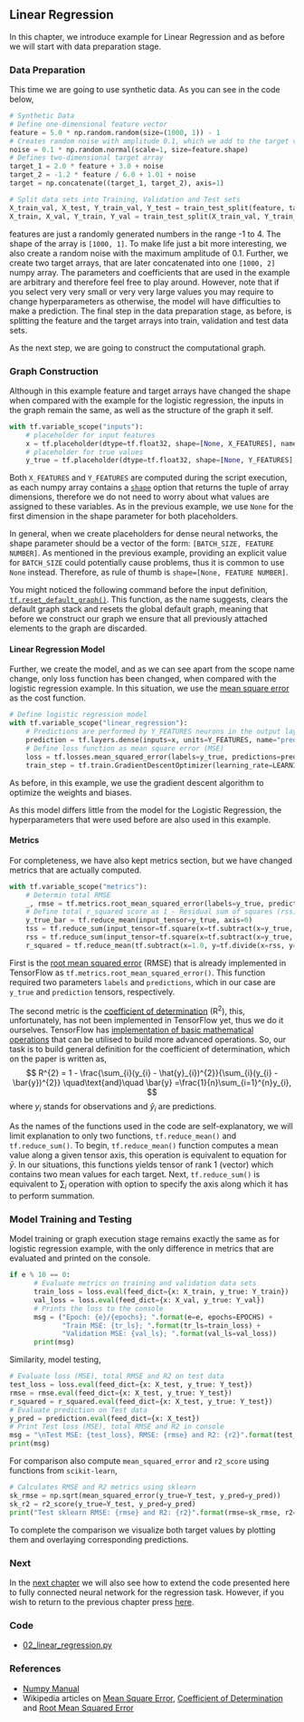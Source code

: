 ## Linear Regression

In this chapter, we introduce example for Linear Regression and as before we will start with data preparation stage.

### Data Preparation

This time we are going to use synthetic data. As you can see in the code below,

```python
# Synthetic Data
# Define one-dimensional feature vector
feature = 5.0 * np.random.random(size=(1000, 1)) - 1
# Creates random noise with amplitude 0.1, which we add to the target values
noise = 0.1 * np.random.normal(scale=1, size=feature.shape)
# Defines two-dimensional target array
target_1 = 2.0 * feature + 3.0 + noise
target_2 = -1.2 * feature / 6.0 + 1.01 + noise
target = np.concatenate((target_1, target_2), axis=1)

# Split data sets into Training, Validation and Test sets
X_train_val, X_test, Y_train_val, Y_test = train_test_split(feature, target, test_size=0.33, random_state=42)
X_train, X_val, Y_train, Y_val = train_test_split(X_train_val, Y_train_val, test_size=0.33, random_state=42)
```

features are just a randomly generated numbers in the range -1 to 4. The shape of the array is  `[1000, 1]`. To make life just a bit more interesting, we also create a random noise with the maximum amplitude of 0.1. Further, we create two target arrays, that are later concatenated into one `[1000, 2]` numpy array. The parameters and coefficients that are used in the example are arbitrary and therefore feel free to play around. However, note that if you select very very small or very very large values you may require to change hyperparameters as otherwise, the model will have difficulties to make a prediction. The final step in the data preparation stage, as before, is splitting the feature and the target arrays into train, validation and test data sets.

As the next step, we are going to construct the computational graph.

### Graph Construction

Although in this example feature and target arrays have changed the shape when compared with the example for the logistic regression, the inputs in the graph remain the same, as well as the structure of the graph it self.

```python
with tf.variable_scope("inputs"):
    # placeholder for input features
    x = tf.placeholder(dtype=tf.float32, shape=[None, X_FEATURES], name="predictors")
    # placeholder for true values
    y_true = tf.placeholder(dtype=tf.float32, shape=[None, Y_FEATURES], name="target")
```

Both `X_FEATURES` and `Y_FEATURES` are computed during the script execution, as each numpy array contains a [`shape`](https://docs.scipy.org/doc/numpy/reference/generated/numpy.ndarray.shape.html) option that returns the tuple of array dimensions, therefore we do not need to worry about what values are assigned to these variables. As in the previous example, we use `None` for the first dimension in the shape parameter for both placeholders.

In general, when we create placeholders for dense neural networks, the shape parameter should be a vector of the form: `[BATCH_SIZE, FEATURE NUMBER]`. As mentioned in the previous example, providing an explicit value for `BATCH_SIZE` could potentially cause problems, thus it is common to use `None` instead. Therefore, as rule of thumb is `shape=[None, FEATURE NUMBER]`.

You might noticed the following command before the input definition, [`tf.reset_default_graph()`](https://www.tensorflow.org/api_docs/python/tf/reset_default_graph). This function, as the name suggests, clears the default graph stack and resets the global default graph, meaning that before we construct our graph we ensure that all previously attached elements to the graph are discarded.

#### Linear Regression Model

Further, we create the model, and as we can see apart from the scope name change, only loss function has been changed, when compared with the logistic regression example. In this situation, we use the [mean square error](https://en.wikipedia.org/wiki/Mean_squared_error) as the cost function.

```python
# Define logistic regression model
with tf.variable_scope("linear_regression"):
    # Predictions are performed by Y_FEATURES neurons in the output layer
    prediction = tf.layers.dense(inputs=x, units=Y_FEATURES, name="prediction")
    # Define loss function as mean square error (MSE)
    loss = tf.losses.mean_squared_error(labels=y_true, predictions=prediction)
    train_step = tf.train.GradientDescentOptimizer(learning_rate=LEARNING_RATE).minimize(loss=loss)
```

As before, in this example, we use the gradient descent algorithm to optimize the weights and biases.

As this model differs little from the model for the Logistic Regression, the hyperparameters that were used before are also used in this example.

#### Metrics

For completeness, we have also kept metrics section, but we have changed metrics that are actually computed.

```python
with tf.variable_scope("metrics"):
    # Determin total RMSE
    _, rmse = tf.metrics.root_mean_squared_error(labels=y_true, predictions=prediction)
    # Define total r_squared score as 1 - Residual sum of squares (rss) /  Total sum of squares (tss)
    y_true_bar = tf.reduce_mean(input_tensor=y_true, axis=0)
    tss = tf.reduce_sum(input_tensor=tf.square(x=tf.subtract(x=y_true, y=y_true_bar)), axis=0)
    rss = tf.reduce_sum(input_tensor=tf.square(x=tf.subtract(x=y_true, y=prediction)), axis=0)
    r_squared = tf.reduce_mean(tf.subtract(x=1.0, y=tf.divide(x=rss, y=tss)))
```

First is the [root mean squared error](https://en.wikipedia.org/wiki/Root-mean-square_deviation) (RMSE) that is already implemented in TensorFlow as `tf.metrics.root_mean_squared_error()`. This function required two parameters `labels` and `predictions`, which in our case are `y_true` and `prediction` tensors, respectively.

The second metric is the [coefficient of determination](https://en.wikipedia.org/wiki/Coefficient_of_determination) (R<sup>2</sup>), this, unfortunately, has not been implemented in TensorFlow yet, thus we do it ourselves. TensorFlow has [implementation of basic mathematical operations](https://www.tensorflow.org/api_guides/python/math_ops) that can be utilised to build more advanced operations. So, our task is to build general definition for the coefficient of determination, which on the paper is written as,
$$
R^{2} = 1 - \frac{\sum_{i}(y_{i} - \hat{y}_{i})^{2}}{\sum_{i}(y_{i} - \bar{y})^{2}} \quad\text{and}\quad  \bar{y} =\frac{1}{n}\sum_{i=1}^{n}y_{i},
$$
where $y_{i}$ stands for observations and $\hat{y}_{i}$ are predictions.

As the names of the functions used in the code are self-explanatory, we will limit explanation to only two functions, `tf.reduce_mean()` and `tf.reduce_sum()`. To begin, `tf.reduce_mean()` function computes a mean value along a given tensor axis, this operation is equivalent to equation for $\bar{y}$. In our situations, this functions yields tensor of rank 1 (vector) which contains two mean values for each target. Next, `tf.reduce_sum()` is equivalent to $\sum_{i}$ operation with option to specify the axis along which it has to  perform summation.

### Model Training and Testing

Model training or graph execution stage remains exactly the same as for logistic regression example, with the only difference in metrics that are evaluated and printed on the console.

```python
if e % 10 == 0:
      # Evaluate metrics on training and validation data sets
      train_loss = loss.eval(feed_dict={x: X_train, y_true: Y_train})
      val_loss = loss.eval(feed_dict={x: X_val, y_true: Y_val})
      # Prints the loss to the console
      msg = ("Epoch: {e}/{epochs}; ".format(e=e, epochs=EPOCHS) +
             "Train MSE: {tr_ls}; ".format(tr_ls=train_loss) +
             "Validation MSE: {val_ls}; ".format(val_ls=val_loss))
      print(msg)
```

Similarity, model testing,

```python
# Evaluate loss (MSE), total RMSE and R2 on test data
test_loss = loss.eval(feed_dict={x: X_test, y_true: Y_test})
rmse = rmse.eval(feed_dict={x: X_test, y_true: Y_test})
r_squared = r_squared.eval(feed_dict={x: X_test, y_true: Y_test})
# Evaluate prediction on Test data
y_pred = prediction.eval(feed_dict={x: X_test})
# Print Test loss (MSE), total RMSE and R2 in console
msg = "\nTest MSE: {test_loss}, RMSE: {rmse} and R2: {r2}".format(test_loss=test_loss, rmse=rmse, r2=r_squared)
print(msg)
```

For comparison also compute `mean_squared_error` and `r2_score` using functions from `scikit-learn`,

```python
# Calculates RMSE and R2 metrics using sklearn
sk_rmse = np.sqrt(mean_squared_error(y_true=Y_test, y_pred=y_pred))
sk_r2 = r2_score(y_true=Y_test, y_pred=y_pred)
print("Test sklearn RMSE: {rmse} and R2: {r2}".format(rmse=sk_rmse, r2=sk_r2))
```

To complete the comparison we visualize both target values by plotting them and overlaying corresponding predictions.

### Next

In the [next chapter](chapter5.md) we will also see how to extend the code presented here to fully connected neural network for the regression task.
However, if you wish to return to the previous chapter press [here](chapter3.md).

### Code

+ [02_linear_regression.py](../scripts/02_linear_regression.py)

### References

+ [Numpy Manual](https://docs.scipy.org/doc/numpy/index.html)
+ Wikipedia articles on [Mean Square Error](https://en.wikipedia.org/wiki/Mean_squared_error), [Coefficient of Determination](https://en.wikipedia.org/wiki/Coefficient_of_determination) and [Root Mean Squared Error](https://en.wikipedia.org/wiki/Root-mean-square_deviation)
